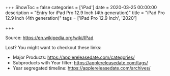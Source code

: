 +++
ShowToc = false
categories = ['iPad']
date = 2020-03-25 00:00:00
description = "Entry for iPad Pro 12.9 Inch (4th generation)"
title = "iPad Pro 12.9 Inch (4th generation)"
tags = ['iPad Pro 12.9 Inch', '2020']

+++

Source: https://en.wikipedia.org/wiki/IPad

Lost?
You might want to checkout these links:
- Major Products: https://applereleasedate.com/categories/
- Subproducts with Year filter: https://applereleasedate.com/tags/
- Year segregated timeline: https://applereleasedate.com/archives/

